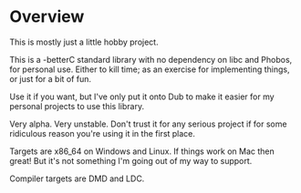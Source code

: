 # Overview

This is mostly just a little hobby project.

This is a -betterC standard library with no dependency on libc and Phobos, for personal use. Either to kill time; as an exercise for implementing things, or just for a bit of fun.

Use it if you want, but I've only put it onto Dub to make it easier for my personal projects to use this library.

Very alpha. Very unstable. Don't trust it for any serious project if for some ridiculous reason you're using it in the first place.

Targets are x86_64 on Windows and Linux. If things work on Mac then great! But it's not something I'm going out of my way to support.

Compiler targets are DMD and LDC.